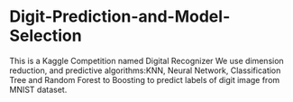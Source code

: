 # Digit-Prediction-and-Model-Selection
This is a Kaggle Competition named Digital Recognizer
We use dimension reduction, and predictive algorithms:KNN, Neural Network, Classification Tree and Random Forest to Boosting to predict labels of digit image from MNIST dataset.
